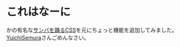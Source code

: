 # これはなーに
かの有名な[サンバを踊るCSS](https://github.com/aik0aaac/sambadejaneiro)を元にちょっと機能を追加してみました。
[YuichiSemura](https://github.com/YuichiSemura)さんごめんなさい。
